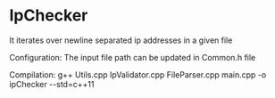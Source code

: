 # IpChecker
It iterates over newline separated ip addresses in a given file

Configuration:
The input file path can be updated in Common.h file


Compilation:
g++ Utils.cpp IpValidator.cpp FileParser.cpp main.cpp -o ipChecker --std=c++11
